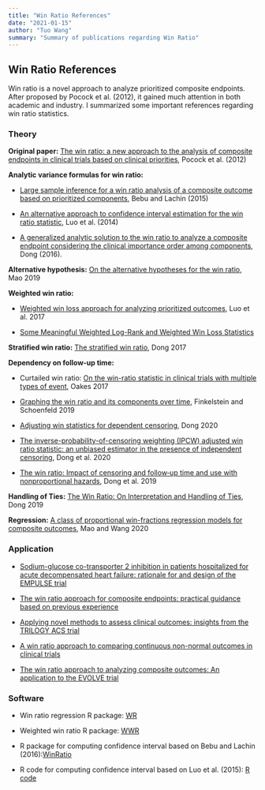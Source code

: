 ```yaml
---
title: "Win Ratio References"
date: "2021-01-15"
author: "Tuo Wang"
summary: "Summary of publications regarding Win Ratio"
---
```


## Win Ratio References

Win ratio is a novel approach to analyze prioritized composite endpoints. After proposed by Pocock et al. (2012), it gained much attention in both academic and industry. I summarized some important references regarding win ratio statistics.

### Theory

**Original paper:** [The win ratio: a new approach to the analysis of composite endpoints in clinical trials based on clinical priorities](https://academic.oup.com/eurheartj/article/33/2/176/439013), Pocock et al. (2012)

**Analytic variance formulas for win ratio:** 

- [Large sample inference for a win ratio analysis of a composite outcome based on prioritized components](https://academic.oup.com/biostatistics/article/17/1/178/1744479), Bebu and Lachin (2015)

- [An alternative approach to confidence interval estimation for the win ratio statistic](https://onlinelibrary.wiley.com/doi/full/10.1111/biom.12225), Luo et al. (2014)

- [A generalized analytic solution to the win ratio to analyze a composite endpoint considering the clinical importance order among components](https://onlinelibrary.wiley.com/doi/full/10.1002/pst.1763?casa_token=7OaTK3AD2W4AAAAA%3AAJDGGnu-lzjcqN00i1dMqqbwR5ae-7oOXP1P9lswjjlyS2nw64-mRgLMYHthn34oHjaf6A604n-VI2c), Dong (2016). 

**Alternative hypothesis:** [On the alternative hypotheses for the win ratio](https://onlinelibrary.wiley.com/doi/abs/10.1111/biom.12954), Mao 2019

**Weighted win ratio:**

- [Weighted win loss approach for analyzing prioritized outcomes](https://onlinelibrary.wiley.com/doi/abs/10.1002/sim.7284), Luo et al. 2017

- [Some Meaningful Weighted Log-Rank and Weighted Win Loss Statistics](https://link.springer.com/article/10.1007/s12561-020-09273-4)

**Stratified win ratio:** [The stratified win ratio](https://www.tandfonline.com/doi/abs/10.1080/10543406.2017.1397007?journalCode=lbps20#:~:text=Consider%20a%20clinical%20trial%20with,2%2C%20%E2%80%A6%2C%20M), Dong 2017

**Dependency on follow-up time:**

- Curtailed win ratio: [On the win-ratio statistic in clinical trials with multiple types of event](https://academic.oup.com/biomet/article-abstract/103/3/742/1743978?redirectedFrom=fulltext), Oakes 2017

- [Graphing the win ratio and its components over time](https://onlinelibrary.wiley.com/doi/abs/10.1002/sim.7895), Finkelstein and Schoenfeld 2019

- [Adjusting win statistics for dependent censoring](https://onlinelibrary.wiley.com/doi/abs/10.1002/pst.2086), Dong 2020

- [The inverse-probability-of-censoring weighting (IPCW) adjusted win ratio statistic: an unbiased estimator in the presence of independent censoring](https://www.tandfonline.com/doi/abs/10.1080/10543406.2020.1757692), Dong et al. 2020

- [The win ratio: Impact of censoring and follow‐up time and use with nonproportional hazards](https://onlinelibrary.wiley.com/doi/full/10.1002/pst.1977?casa_token=FoLNO8bdSwkAAAAA%3Ahrpi3ENz_dkOXGHpKUKHJiOgP4ePBDgf04_rssrCMtHE9PJw6H-QGGieJxzAPQdH3vCpqoyUUaCZ_aY), Dong et al. 2019

**Handling of Ties:** [The Win Ratio: On Interpretation and Handling of Ties](https://www.tandfonline.com/doi/abs/10.1080/19466315.2019.1575279?journalCode=usbr20), Dong 2019

**Regression:** [A class of proportional win-fractions regression models for composite outcomes](https://onlinelibrary.wiley.com/doi/abs/10.1111/biom.13382), Mao and Wang 2020

### Application

- [Sodium-glucose co-transporter 2 inhibition in patients hospitalized for acute decompensated heart failure: rationale for and design of the EMPULSE trial](https://europepmc.org/article/med/33609072)

- [The win ratio approach for composite endpoints: practical guidance based on previous experience](https://academic.oup.com/eurheartj/article-abstract/41/46/4391/5903165?redirectedFrom=fulltext)

- [Applying novel methods to assess clinical outcomes: insights from the TRILOGY ACS trial](https://academic.oup.com/eurheartj/article/36/6/385/445850)

- [A win ratio approach to comparing continuous non-normal outcomes in clinical trials](https://onlinelibrary.wiley.com/doi/abs/10.1002/pst.1743)

- [The win ratio approach to analyzing composite outcomes: An application to the EVOLVE trial](https://www.sciencedirect.com/science/article/pii/S1551714416300489?casa_token=qJIvmltRtgEAAAAA:dVhV7TziNHvrSVwu7xyUZrbeDNoTEg_-y7xBSaowrxqIaT7G5mIkYrfIz1-mqE1fnGqKcJkHGA) 

### Software

- Win ratio regression R package: [WR](https://cran.r-project.org/web/packages/WR/index.html)

- Weighted win ratio R package: [WWR](https://cran.r-project.org/web/packages/WWR/WWR.pdf)

- R package for computing confidence interval based on Bebu and Lachin (2016):[WinRatio](https://cran.r-project.org/web/packages/WinRatio/WinRatio.pdf)

- R code for computing confidence interval based on Luo et al. (2015): [R code](https://onlinelibrary.wiley.com/action/downloadSupplement?doi=10.1111%2Fbiom.12225&file=biom12225-sup-0001-SupData-S1.pdf)







